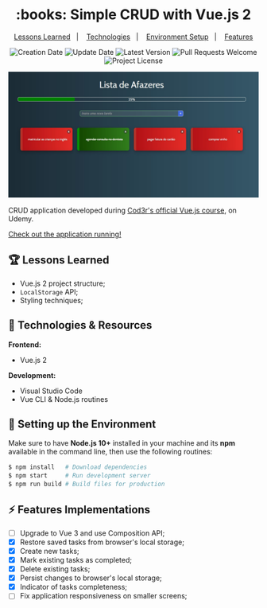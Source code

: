 <h1 align="center">
  :books: Simple CRUD with Vue.js 2
</h1>

<p align="center">
  <a href="#trophy-lessons-learned">Lessons Learned</a>&nbsp;&nbsp;&nbsp;|&nbsp;&nbsp;&nbsp;
  <a href="#rocket-technologies--resources">Technologies</a>&nbsp;&nbsp;&nbsp;|&nbsp;&nbsp;&nbsp;
  <a href="#hammer-setting-up-the-environment">Environment Setup</a>&nbsp;&nbsp;&nbsp;|&nbsp;&nbsp;&nbsp;
  <a href="#zap-features-implementations">Features</a>
</p>

<p align="center">
  <img src="https://img.shields.io/static/v1?labelColor=000000&color=42b883&label=created%20at&message=Apr%202020" alt="Creation Date" />

  <img src="https://img.shields.io/github/last-commit/juliolmuller/studying-vuejs-crud?label=updated%20at&labelColor=000000&color=42b883" alt="Update Date" />

  <img src="https://img.shields.io/github/v/tag/juliolmuller/studying-vuejs-crud?label=latest%20version&labelColor=000000&color=42b883" alt="Latest Version" />

  <img src="https://img.shields.io/static/v1?labelColor=000000&color=42b883&label=PRs&message=welcome" alt="Pull Requests Welcome" />

  <img src="https://img.shields.io/github/license/juliolmuller/studying-vuejs-crud?labelColor=000000&color=42b883" alt="Project License" />
</p>

![Application snapshot](./src/assets/app-overview.jpg)

CRUD application developed during [Cod3r's official Vue.js course](https://www.udemy.com/course/vue-js-completo/), on Udemy.

[Check out the application running!](https://juliolmuller.github.io/studying-vuejs-crud/)

## :trophy: Lessons Learned

- Vue.js 2 project structure;
- `LocalStorage` API;
- Styling techniques;

## :rocket: Technologies & Resources

**Frontend:**
- Vue.js 2

**Development:**
- Visual Studio Code
- Vue CLI & Node.js routines

## :hammer: Setting up the Environment

Make sure to have **Node.js 10+** installed in your machine and its **npm** available in the command line, then use the following routines:

```bash
$ npm install   # Download dependencies
$ npm start     # Run development server
$ npm run build # Build files for production
```

## :zap: Features Implementations

- [ ] Upgrade to Vue 3 and use Composition API;
- [x] Restore saved tasks from browser's local storage;
- [x] Create new tasks;
- [x] Mark existing tasks as completed;
- [x] Delete existing tasks;
- [x] Persist changes to browser's local storage;
- [x] Indicator of tasks completeness;
- [ ] Fix application responsiveness on smaller screens;
